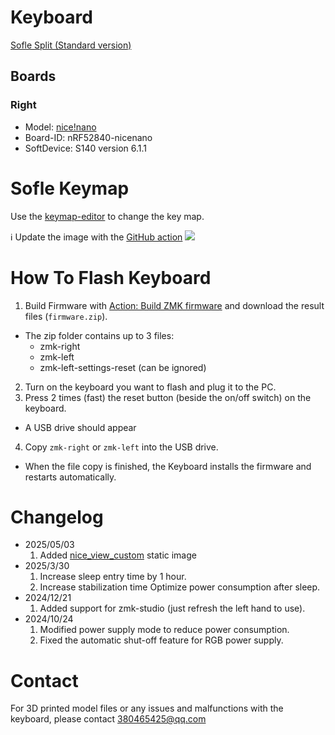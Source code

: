 # Keyboard

[Sofle Split (Standard version)](https://de.aliexpress.com/item/1005008176724988.html?spm=a2g0o.order_list.order_list_main.16.186b5c5fNgYmZ1&gatewayAdapt=glo2deu)

## Boards

### Right
- Model: [nice!nano](https://nicekeyboards.com/docs/nice-nano/)
- Board-ID: nRF52840-nicenano
- SoftDevice: S140 version 6.1.1

# Sofle Keymap

Use the [keymap-editor](https://nickcoutsos.github.io/keymap-editor/) to change the key map.

ℹ️ Update the image with the [GitHub action](https://github.com/ElQDuck/zmk-sofle/actions/workflows/draw.yml)
<img src="keymap-drawer/sofle.svg" >

# How To Flash Keyboard

1. Build Firmware with [Action: Build ZMK firmware](https://github.com/ElQDuck/zmk-sofle/actions/workflows/build.yml) and download the result files (`firmware.zip`).
  - The zip folder contains up to 3 files:
    - zmk-right
    - zmk-left
    - zmk-left-settings-reset (can be ignored)
2. Turn on the keyboard you want to flash and plug it to the PC.
3. Press 2 times (fast) the reset button (beside the on/off switch) on the keyboard.
  - A USB drive should appear
4. Copy `zmk-right` or `zmk-left` into the USB drive.
  - When the file copy is finished, the Keyboard installs the firmware and restarts automatically.

# Changelog

- 2025/05/03
  1. Added [nice_view_custom](https://github.com/GPeye/urchin-peripheral-animation) static image
- 2025/3/30
  1. Increase sleep entry time by 1 hour.
  2. Increase stabilization time Optimize power consumption after sleep.
- 2024/12/21
  1. Added support for zmk-studio (just refresh the left hand to use).
- 2024/10/24
  1. Modified power supply mode to reduce power consumption.
  2. Fixed the automatic shut-off feature for RGB power supply.

# Contact

For 3D printed model files or any issues and malfunctions with the keyboard, please contact 380465425@qq.com

